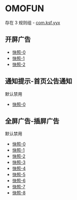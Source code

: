 # OMOFUN

存在 3 规则组 - [com.ksf.yyx](/src/apps/com.ksf.yyx.ts)

## 开屏广告

- [快照-0](https://i.gkd.li/import/12775918)
- [快照-1](https://i.gkd.li/import/12775919)
- [快照-2](https://i.gkd.li/import/12775926)

## 通知提示-首页公告通知

默认禁用

- [快照-0](https://i.gkd.li/import/12775920)

## 全屏广告-插屏广告

默认禁用

- [快照-0](https://i.gkd.li/import/12775922)
- [快照-1](https://i.gkd.li/import/12775923)
- [快照-2](https://i.gkd.li/import/12998899)
- [快照-3](https://i.gkd.li/import/12775925)
- [快照-4](https://i.gkd.li/import/12775924)
- [快照-5](https://i.gkd.li/import/12775921)
- [快照-6](https://i.gkd.li/import/12776903)
- [快照-7](https://i.gkd.li/import/12789196)
- [快照-8](https://i.gkd.li/import/12789928)

